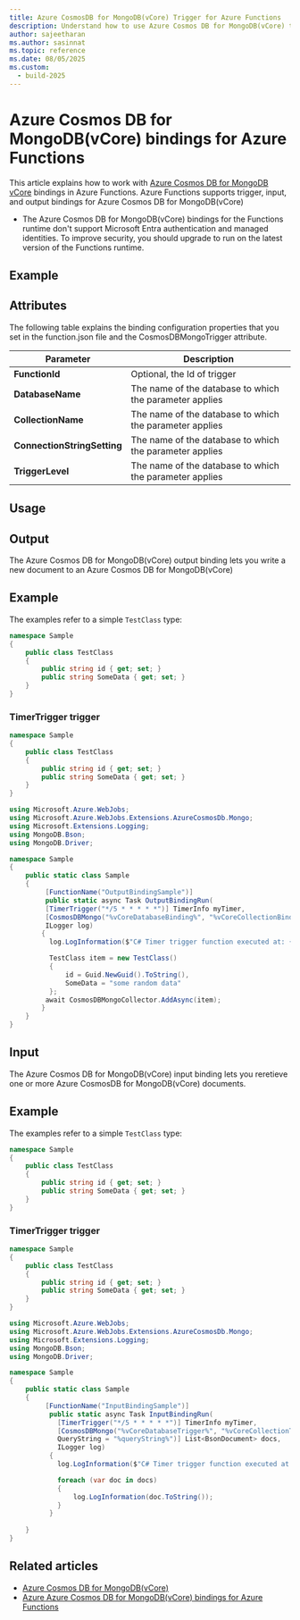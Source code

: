 ```yaml
---
title: Azure CosmosDB for MongoDB(vCore) Trigger for Azure Functions
description: Understand how to use Azure Cosmos DB for MongoDB(vCore) triggers and bindings in Azure Functions.
author: sajeetharan
ms.author: sasinnat
ms.topic: reference
ms.date: 08/05/2025
ms.custom: 
  - build-2025
---
```


# Azure Cosmos DB for MongoDB(vCore) bindings for Azure Functions

This article explains how to work with [Azure Cosmos DB for MongoDB vCore](/azure/cosmos-db/mongodb/vcore/introduction) bindings in Azure Functions. Azure Functions supports trigger, input, and output bindings for Azure Cosmos DB for MongoDB(vCore)


* The Azure Cosmos DB for MongoDB(vCore) bindings for the Functions runtime don't support Microsoft Entra authentication and managed identities. To improve security, you should upgrade to run on the latest version of the Functions runtime.

## Example

<!--Hard-code your examples or ideally add a link to the extension-specific code example in this repo: https://github.com/Azure/azure-functions-dotnet-worker/blob/main/samples/Extensions/ as in the following example:

:::code language="csharp" source="~/azure-functions-dotnet-worker/samples/Extensions/EventGrid/EventGridFunction.cs" range="35-49":::
-->

## Attributes

The following table explains the binding configuration properties that you set in the function.json file and the CosmosDBMongoTrigger attribute.

|Parameter | Description|
|---------|----------------------|
|**FunctionId** |Optional, the Id of trigger |
|**DatabaseName** | The name of the database to which the parameter applies|
|**CollectionName** | The name of the database to which the parameter applies|
|**ConnectionStringSetting** | The name of the database to which the parameter applies|
|**TriggerLevel** | The name of the database to which the parameter applies|


## Usage

## Output

The Azure Cosmos DB for MongoDB(vCore) output binding lets you write a new document to an Azure Cosmos DB for MongoDB(vCore)

## Example

The examples refer to a simple `TestClass` type:

```cs
namespace Sample
{
    public class TestClass
    {
        public string id { get; set; }
        public string SomeData { get; set; }
    }
}
```
### TimerTrigger trigger 

```cs
namespace Sample
{
    public class TestClass
    {
        public string id { get; set; }
        public string SomeData { get; set; }
    }
}
```

```cs
using Microsoft.Azure.WebJobs;
using Microsoft.Azure.WebJobs.Extensions.AzureCosmosDb.Mongo;
using Microsoft.Extensions.Logging;
using MongoDB.Bson;
using MongoDB.Driver;

namespace Sample
{
    public static class Sample
    {
         [FunctionName("OutputBindingSample")]
         public static async Task OutputBindingRun(
         [TimerTrigger("*/5 * * * * *")] TimerInfo myTimer,
         [CosmosDBMongo("%vCoreDatabaseBinding%", "%vCoreCollectionBinding%", ConnectionStringSetting = "vCoreConnectionStringBinding")] IAsyncCollector<TestClass> CosmosDBMongoCollector,
         ILogger log)
        {
          log.LogInformation($"C# Timer trigger function executed at: {DateTime.Now}");

          TestClass item = new TestClass()
          {
              id = Guid.NewGuid().ToString(),
              SomeData = "some random data"
          };
         await CosmosDBMongoCollector.AddAsync(item);
        }
    }
}

```
## Input

The Azure Cosmos DB for MongoDB(vCore) input binding lets you reretieve one or more Azure CosmosDB for MongoDB(vCore) documents.

## Example

The examples refer to a simple `TestClass` type:

```cs
namespace Sample
{
    public class TestClass
    {
        public string id { get; set; }
        public string SomeData { get; set; }
    }
}
```
### TimerTrigger trigger 

```cs
namespace Sample
{
    public class TestClass
    {
        public string id { get; set; }
        public string SomeData { get; set; }
    }
}
```

```cs
using Microsoft.Azure.WebJobs;
using Microsoft.Azure.WebJobs.Extensions.AzureCosmosDb.Mongo;
using Microsoft.Extensions.Logging;
using MongoDB.Bson;
using MongoDB.Driver;

namespace Sample
{
    public static class Sample
    {
         [FunctionName("InputBindingSample")]
          public static async Task InputBindingRun(
            [TimerTrigger("*/5 * * * * *")] TimerInfo myTimer,
            [CosmosDBMongo("%vCoreDatabaseTrigger%", "%vCoreCollectionTrigger%", ConnectionStringSetting = "vCoreConnectionStringTrigger",
            QueryString = "%queryString%")] List<BsonDocument> docs,
            ILogger log)
          {
            log.LogInformation($"C# Timer trigger function executed at: {DateTime.Now}");

            foreach (var doc in docs)
            {
                log.LogInformation(doc.ToString());
            }
          }
           
    }
}

```

## Related articles
 
 - [Azure Cosmos DB for MongoDB(vCore)](./azure/cosmos-db/mongodb/vcore/introduction.md)
 - [Azure Azure Cosmos DB for MongoDB(vCore) bindings for Azure Functions](./azure/azure-functions/functions-bindings-overview-mongodb-vore-csharp-only)